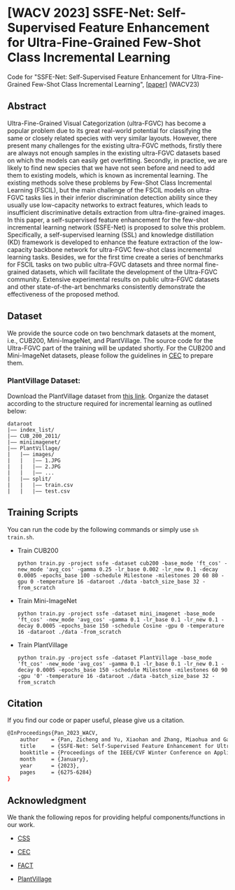 # [WACV 2023] SSFE-Net: Self-Supervised Feature Enhancement for Ultra-Fine-Grained Few-Shot Class Incremental Learning
Code for "SSFE-Net: Self-Supervised Feature Enhancement for Ultra-Fine-Grained Few-Shot Class Incremental Learning", [[paper]](https://openaccess.thecvf.com/content/WACV2023/html/Pan_SSFE-Net_Self-Supervised_Feature_Enhancement_for_Ultra-Fine-Grained_Few-Shot_Class_Incremental_Learning_WACV_2023_paper.html) (WACV23)

## Abstract
Ultra-Fine-Grained Visual Categorization (ultra-FGVC) has become a popular problem due to its great real-world potential for classifying the same or closely related species with very similar layouts. However, there present many challenges for the existing ultra-FGVC methods, firstly there are always not enough samples in the existing ultra-FGVC datasets based on which the models can easily get overfitting. Secondly, in practice, we are likely to find new species that we have not seen before and need to add them to existing models, which is known as incremental learning. The existing methods solve these problems by Few-Shot Class Incremental Learning (FSCIL), but the main challenge of the FSCIL models on ultra-FGVC tasks lies in their inferior discrimination detection ability since they usually use low-capacity networks to extract features, which leads to insufficient discriminative details extraction from ultra-fine-grained images. In this paper, a self-supervised feature enhancement for the few-shot incremental learning network (SSFE-Net) is proposed to solve this problem. Specifically, a self-supervised learning (SSL) and knowledge distillation (KD) framework is developed to enhance the feature extraction of the low-capacity backbone network for ultra-FGVC few-shot class incremental learning tasks. Besides, we for the first time create a series of benchmarks for FSCIL tasks on two public ultra-FGVC datasets and three normal fine-grained datasets, which will facilitate the development of the Ultra-FGVC community. Extensive experimental results on public ultra-FGVC datasets and other state-of-the-art benchmarks consistently demonstrate the effectiveness of the proposed method.

## Dataset
We provide the source code on two benchmark datasets at the moment, i.e., CUB200, Mini-ImageNet, and PlantVillage. The source code for the Ultra-FGVC part of the training will be updated shortly. For the CUB200 and Mini-ImageNet datasets, please follow the guidelines in [CEC](https://github.com/icoz69/CEC-CVPR2021) to prepare them.

### PlantVillage Dataset:
Download the PlantVillage dataset from [this link](https://github.com/spMohanty/PlantVillage-Dataset/tree/master/raw/color). Organize the dataset according to the structure required for incremental learning as outlined below:

```
dataroot
|–– index_list/
|–– CUB_200_2011/
|–– miniimagenet/
|–– PlantVillage/
|   |–– images/
|   |   |–– 1.JPG
|   |   |–– 2.JPG
|   |   |–– ...
|   |–– split/
|   |   |–– train.csv
|   |   |–– test.csv
```

## Training Scripts
You can run the code by the following commands or simply use ```sh train.sh```.
- Train CUB200
    ```
    python train.py -project ssfe -dataset cub200 -base_mode 'ft_cos' -new_mode 'avg_cos' -gamma 0.25 -lr_base 0.002 -lr_new 0.1 -decay 0.0005 -epochs_base 100 -schedule Milestone -milestones 20 60 80 -gpu 0 -temperature 16 -dataroot ./data -batch_size_base 32 -from_scratch
    ```
- Train Mini-ImageNet
    ```
    python train.py -project ssfe -dataset mini_imagenet -base_mode 'ft_cos' -new_mode 'avg_cos' -gamma 0.1 -lr_base 0.1 -lr_new 0.1 -decay 0.0005 -epochs_base 150 -schedule Cosine -gpu 0 -temperature 16 -dataroot ./data -from_scratch
    ```
- Train PlantVillage
    ```
    python train.py -project ssfe -dataset PlantVillage -base_mode 'ft_cos' -new_mode 'avg_cos' -gamma 0.1 -lr_base 0.1 -lr_new 0.1 -decay 0.0005 -epochs_base 150 -schedule Milestone -milestones 60 90 -gpu '0' -temperature 16 -dataroot ./data -batch_size_base 32 -from_scratch
    ```

## Citation
If you find our code or paper useful, please give us a citation.
```bash
@InProceedings{Pan_2023_WACV,
    author    = {Pan, Zicheng and Yu, Xiaohan and Zhang, Miaohua and Gao, Yongsheng},
    title     = {SSFE-Net: Self-Supervised Feature Enhancement for Ultra-Fine-Grained Few-Shot Class Incremental Learning},
    booktitle = {Proceedings of the IEEE/CVF Winter Conference on Applications of Computer Vision (WACV)},
    month     = {January},
    year      = {2023},
    pages     = {6275-6284}
}
```

## Acknowledgment
We thank the following repos for providing helpful components/functions in our work.

- [CSS](https://github.com/anyuexuan/CSS)

- [CEC](https://github.com/icoz69/CEC-CVPR2021)

- [FACT](https://github.com/zhoudw-zdw/CVPR22-Fact)

- [PlantVillage](https://github.com/spMohanty/PlantVillage-Dataset/tree/master)
